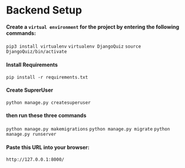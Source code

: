 # Backend Setup #

#### Create a `virtual environment` for the project by entering the following commands: ####
`pip3 install virtualenv`
`virtualenv DjangoQuiz`
`source DjangoQuiz/bin/activate`

#### Install Requirements ####
`pip install -r requirements.txt`

#### Create SuprerUser ####
`python manage.py createsuperuser`

#### then run these three commands ####
`python manage.py makemigrations`
`python manage.py migrate`
`python manage.py runserver`


#### Paste this URL into your browser: ####
`http://127.0.0.1:8000/`


